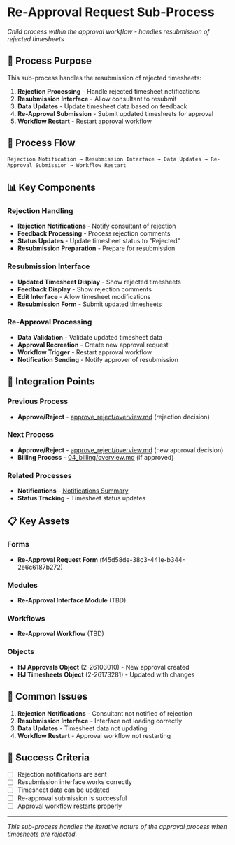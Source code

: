 # Re-Approval Request Sub-Process

*Child process within the approval workflow - handles resubmission of rejected timesheets*

## 🎯 **Process Purpose**

This sub-process handles the resubmission of rejected timesheets:
1. **Rejection Processing** - Handle rejected timesheet notifications
2. **Resubmission Interface** - Allow consultant to resubmit
3. **Data Updates** - Update timesheet data based on feedback
4. **Re-Approval Submission** - Submit updated timesheets for approval
5. **Workflow Restart** - Restart approval workflow

## 🔄 **Process Flow**

```
Rejection Notification → Resubmission Interface → Data Updates → Re-Approval Submission → Workflow Restart
```

## 📊 **Key Components**

### **Rejection Handling**
- **Rejection Notifications** - Notify consultant of rejection
- **Feedback Processing** - Process rejection comments
- **Status Updates** - Update timesheet status to "Rejected"
- **Resubmission Preparation** - Prepare for resubmission

### **Resubmission Interface**
- **Updated Timesheet Display** - Show rejected timesheets
- **Feedback Display** - Show rejection comments
- **Edit Interface** - Allow timesheet modifications
- **Resubmission Form** - Submit updated timesheets

### **Re-Approval Processing**
- **Data Validation** - Validate updated timesheet data
- **Approval Recreation** - Create new approval request
- **Workflow Trigger** - Restart approval workflow
- **Notification Sending** - Notify approver of resubmission

## 🔗 **Integration Points**

### **Previous Process**
- **Approve/Reject** - [approve_reject/overview.md](../approve_reject/overview.md) (rejection decision)

### **Next Process**
- **Approve/Reject** - [approve_reject/overview.md](../approve_reject/overview.md) (new approval decision)
- **Billing Process** - [04_billing/overview.md](../../04_billing/overview.md) (if approved)

### **Related Processes**
- **Notifications** - [Notifications Summary](../../../../shared/notifications/TODO.md)
- **Status Tracking** - Timesheet status updates

## 📋 **Key Assets**

### **Forms**
- **Re-Approval Request Form** (f45d58de-38c3-441e-b344-2e6c6187b272)

### **Modules**
- **Re-Approval Interface Module** (TBD)

### **Workflows**
- **Re-Approval Workflow** (TBD)

### **Objects**
- **HJ Approvals Object** (2-26103010) - New approval created
- **HJ Timesheets Object** (2-26173281) - Updated with changes

## 🚨 **Common Issues**

1. **Rejection Notifications** - Consultant not notified of rejection
2. **Resubmission Interface** - Interface not loading correctly
3. **Data Updates** - Timesheet data not updating
4. **Workflow Restart** - Approval workflow not restarting

## 🎯 **Success Criteria**

- [ ] Rejection notifications are sent
- [ ] Resubmission interface works correctly
- [ ] Timesheet data can be updated
- [ ] Re-approval submission is successful
- [ ] Approval workflow restarts properly

---

*This sub-process handles the iterative nature of the approval process when timesheets are rejected.*
